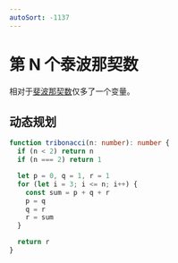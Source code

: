 ```yaml
---
autoSort: -1137
---
```


# 第 N 个泰波那契数

相对于[斐波那契数](./509-fibonacci-number)仅多了一个变量。

## 动态规划

```ts
function tribonacci(n: number): number {
  if (n < 2) return n
  if (n === 2) return 1

  let p = 0, q = 1, r = 1
  for (let i = 3; i <= n; i++) {
    const sum = p + q + r
    p = q
    q = r
    r = sum
  }

  return r
}
```

